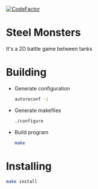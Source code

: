 [![CodeFactor](https://www.codefactor.io/repository/github/lucas-engen/steel-monsters/badge)](https://www.codefactor.io/repository/github/lucas-engen/steel-monsters)

# Steel Monsters

It's a 2D battle game between tanks

# Building

- Generate configuration
    ```sh
    autoreconf -i
    ```

- Generate makefiles
    ```sh
    ./configure
    ```
- Build program
    ```sh
    make
    ```

# Installing
```sh
make install
```

